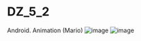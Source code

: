 # DZ_5_2
Android. Animation (Mario)
![image](https://user-images.githubusercontent.com/58872563/76679771-4c5d1c80-660d-11ea-98f7-4e7b9c62a106.png)
![image](https://user-images.githubusercontent.com/58872563/76679790-77e00700-660d-11ea-9c36-b75ff63e1f67.png)
